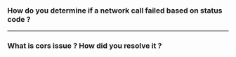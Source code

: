 
### How do you determine if a network call failed based on status code ?

---

### What is cors issue ? How did you resolve it ?
